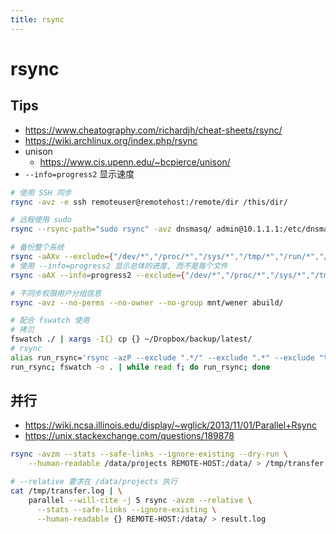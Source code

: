 ```yaml
---
title: rsync
---
```


# rsync

## Tips
* https://www.cheatography.com/richardjh/cheat-sheets/rsync/
* https://wiki.archlinux.org/index.php/rsync
* unison
  * https://www.cis.upenn.edu/~bcpierce/unison/
* `--info=progress2` 显示速度

```bash
# 使用 SSH 同步
rsync -avz -e ssh remoteuser@remotehost:/remote/dir /this/dir/

# 远程使用 sudo
rsync --rsync-path="sudo rsync" -avz dnsmasq/ admin@10.1.1.1:/etc/dnsmasq/

# 备份整个系统
rsync -aAXv --exclude={"/dev/*","/proc/*","/sys/*","/tmp/*","/run/*","/mnt/*","/media/*","/lost+found"} / /path/to/backup/folder
# 使用 --info=progress2 显示总体的进度, 而不是每个文件
rsync -aAX --info=progress2 --exclude={"/dev/*","/proc/*","/sys/*","/tmp/*","/run/*","/mnt/*","/media/*","/lost+found"} / /path/to/backup/folder

# 不同步权限用户分组信息
rsync -avz --no-perms --no-owner --no-group mnt/wener abuild/

# 配合 fswatch 使用
# 拷贝
fswatch ./ | xargs -I{} cp {} ~/Dropbox/backup/latest/
# rsync
alias run_rsync='rsync -azP --exclude ".*/" --exclude ".*" --exclude "tmp/" ~/Documents/repos/my_repository username@host:~'
run_rsync; fswatch -o . | while read f; do run_rsync; done
```

## 并行
* https://wiki.ncsa.illinois.edu/display/~wglick/2013/11/01/Parallel+Rsync
* https://unix.stackexchange.com/questions/189878

```bash
rsync -avzm --stats --safe-links --ignore-existing --dry-run \
    --human-readable /data/projects REMOTE-HOST:/data/ > /tmp/transfer.log

# --relative 要求在 /data/projects 执行
cat /tmp/transfer.log | \
    parallel --will-cite -j 5 rsync -avzm --relative \
      --stats --safe-links --ignore-existing \
      --human-readable {} REMOTE-HOST:/data/ > result.log
```

